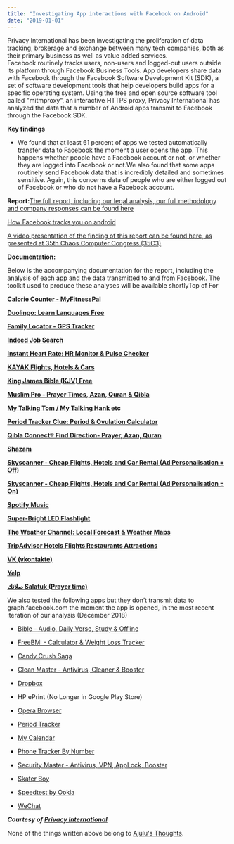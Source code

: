 ```yaml
---
title: "Investigating App interactions with Facebook on Android"
date: "2019-01-01"
---
```


Privacy International has been investigating the proliferation of data tracking, brokerage and exchange between many tech companies, both as their primary business as well as value added services.  
Facebook routinely tracks users, non-users and logged-out users outside its platform through Facebook Business Tools. App developers share data with Facebook through the Facebook Software Development Kit (SDK), a set of software development tools that help developers build apps for a specific operating system. Using the free and open source software tool called "mitmproxy", an interactive HTTPS proxy, Privacy International has analyzed the data that a number of Android apps transmit to Facebook through the Facebook SDK.

**Key findings**

- We found that at least 61 percent of apps we tested automatically transfer data to Facebook the moment a user opens the app. This happens whether people have a Facebook account or not, or whether they are logged into Facebook or not.We also found that some apps routinely send Facebook data that is incredibly detailed and sometimes sensitive. Again, this concerns data of people who are either logged out of Facebook or who do not have a Facebook account.

**Report:**[The full report, including our legal analysis, our full methodology and company responses can be found here](https://privacyinternational.org/node/2647)

[How Facebook tracks you on android](https://media.ccc.de/v/35c3-9941-how_facebook_tracks_you_on_android)  
  

[A video presentation of the finding of this report can be found here, as presented at 35th Chaos Computer Congress (35C3)](https://media.ccc.de/v/35c3-9941-how_facebook_tracks_you_on_android)

**Documentation:**

Below is the accompanying documentation for the report, including the analysis of each app and the data transmitted to and from Facebook. The toolkit used to produce these analyses will be available shortlyTop of For

  

**[Calorie Counter - MyFitnessPal](https://privacyinternational.org/node/2644)**

  
**[Duolingo: Learn Languages Free](https://privacyinternational.org/node/2476)**  
  
  
**[Family Locator - GPS Tracker](https://privacyinternational.org/node/2504)**  
  
  
**[Indeed Job Search](https://privacyinternational.org/node/2508)**  
  
  
**[Instant Heart Rate: HR Monitor & Pulse Checker](https://privacyinternational.org/node/2643)**  
  
  

**[KAYAK Flights, Hotels & Cars](https://privacyinternational.org/node/2475)**

  
**[King James Bible (KJV) Free](https://privacyinternational.org/node/2645)**  
  
  
**[Muslim Pro - Prayer Times, Azan, Quran & Qibla](https://privacyinternational.org/node/2495)**  
  
  

**[My Talking Tom / My Talking Hank etc](https://privacyinternational.org/node/2505)**

  

**[Period Tracker Clue: Period & Ovulation Calculator](https://privacyinternational.org/node/2507)**

  

**[Qibla Connect® Find Direction- Prayer, Azan, Quran](https://privacyinternational.org/node/2506)**

  

**[Shazam](https://privacyinternational.org/node/2501)**

  

**[Skyscanner - Cheap Flights, Hotels and Car Rental (Ad Personalisation = Off)](https://privacyinternational.org/node/2646)**

  

**[Skyscanner - Cheap Flights, Hotels and Car Rental (Ad Personalisation = On)](https://privacyinternational.org/node/2496)**

  

**[Spotify Music](https://privacyinternational.org/node/2498)**

  

**[Super-Bright LED Flashlight](https://privacyinternational.org/node/2494)**

  

**[The Weather Channel: Local Forecast & Weather Maps](https://privacyinternational.org/node/2499)**

  

**[TripAdvisor Hotels Flights Restaurants Attractions](https://privacyinternational.org/node/2500)**

  

**[VK (vkontakte)](https://privacyinternational.org/node/2497)**

**[Yelp](https://privacyinternational.org/node/2471)**

  

**[صلاتك Salatuk (Prayer time)](https://privacyinternational.org/node/2502)**

We also tested the following apps but they don’t transmit data to graph.facebook.com the moment the app is opened, in the most recent iteration of our analysis (December 2018)

- [Bible - Audio, Daily Verse, Study & Offline](https://play.google.com/store/apps/details?id=com.sirma.mobile.bible.android)

  

- [Free](https://play.google.com/store/apps/details?id=com.sirma.mobile.bible.android)[BMI - Calculator & Weight Loss Tracker](https://play.google.com/store/apps/details?id=tools.bmirechner)

  

- [Candy Crush Saga](https://play.google.com/store/apps/details?id=com.king.candycrushsaga)

  

- [Clean Master - Antivirus, Cleaner & Booster](https://play.google.com/store/apps/details?id=com.cleanmaster.mguard)

  

- [Dropbox](https://play.google.com/store/apps/details?id=com.dropbox.android)

  

- HP ePrint (No Longer in Google Play Store)

  

- [Opera Browser](https://play.google.com/store/apps/details?id=com.opera.browser)

  

- [Period Tracker](https://play.google.com/store/apps/details?id=com.popularapp.periodcalendar)

  

- [My Calendar](https://play.google.com/store/apps/details?id=com.popularapp.periodcalendar)

  

- [Phone Tracker By Number](https://play.google.com/store/apps/details?id=mg.locations.track5)

  

- [Security Master - Antivirus, VPN, AppLock, Booster](https://play.google.com/store/apps/details?id=com.cleanmaster.security)

  

- [Skater Boy](https://play.google.com/store/apps/details?id=com.game.SkaterBoy)

  

- [Speedtest by Ookla](https://play.google.com/store/apps/details?id=org.zwanoo.android.speedtest)

  

- [WeChat](https://play.google.com/store/apps/details?id=com.tencent.mm)

  

  
  

**_Courtesy of [Privacy International](https://privacyinternational.org/campaigns/investigating-apps-interactions-facebook-android)_**

None of the things written above belong to [Ajulu's Thoughts](https://ajulusthoughts.wordpress.com).
